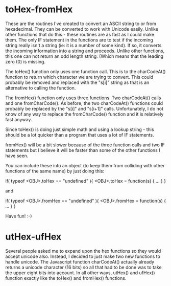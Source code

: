 # toHex-fromHex
These are the routines I've created to convert an ASCII string to or from hexadecimal.
They can be converted to work with Unicode easily.  Unlike other functions that
do this - these routines are as fast as I could make them.  The only IF statement
in the functions are to test if the incoming string really isn't a string (ie: it
is a number of some kind).  If so, it converts the incoming information into a string
and proceeds.  Unlike other functions, this one can not return an odd length string.
(Which means that the leading zero (0) is missing.

The toHex() function only uses one function call.  This is to the charCodeAt() function
to return which character we are trying to convert.  This could probably be removed and replaced
with the "s[i]" string as that is an alternative to calling the function.

The fromHex() function only uses three functions.  Two charCodeAt() calls and one fromCharCode().
As before, the two charCodeAt() functions could probably be replaced by the "s[i]" and "s[i+1]"
calls.  Unfortunately, I do not know of any way to replace the fromCharCode() function and it
is relatively fast anyway.

Since toHex() is doing just simple math and using a lookup string - this should be a lot
quicker than a program that uses a lot of IF statements.

fromHex() will be a bit slower because of the three function calls and two IF statements
but I believe it will be faster than some of the other functions I have seen.

You can include these into an object (to keep them from colliding with other functions of the same name)
by just doing this:

if( typeof &lt;OBJ>.toHex == "undefined" ){
&lt;OBJ>.toHex = function(s)
{
   ...
}
}

and

if( typeof &lt;OBJ>.fromHex == "undefined" ){
&lt;OBJ>.fromHex = function(s)
{
   ...
}
}

Have fun! :-)

# utHex-ufHex

Several people asked me to expand upon the hex functions so
they would accept unicode also.  Instead, I decided to just
make two new functions to handle unicode.  The Javascript
function charCodeAt() actually already returns a unicode
character (16 bits) so all that had to be done was to take
the upper eight bits into account.  In all other ways,
utHex() and ufHex() function exactly like the toHex()
and fromHex() functions.

